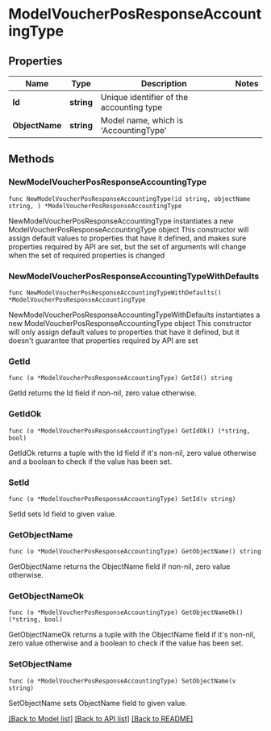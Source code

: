 # ModelVoucherPosResponseAccountingType

## Properties

Name | Type | Description | Notes
------------ | ------------- | ------------- | -------------
**Id** | **string** | Unique identifier of the accounting type | 
**ObjectName** | **string** | Model name, which is &#39;AccountingType&#39; | 

## Methods

### NewModelVoucherPosResponseAccountingType

`func NewModelVoucherPosResponseAccountingType(id string, objectName string, ) *ModelVoucherPosResponseAccountingType`

NewModelVoucherPosResponseAccountingType instantiates a new ModelVoucherPosResponseAccountingType object
This constructor will assign default values to properties that have it defined,
and makes sure properties required by API are set, but the set of arguments
will change when the set of required properties is changed

### NewModelVoucherPosResponseAccountingTypeWithDefaults

`func NewModelVoucherPosResponseAccountingTypeWithDefaults() *ModelVoucherPosResponseAccountingType`

NewModelVoucherPosResponseAccountingTypeWithDefaults instantiates a new ModelVoucherPosResponseAccountingType object
This constructor will only assign default values to properties that have it defined,
but it doesn't guarantee that properties required by API are set

### GetId

`func (o *ModelVoucherPosResponseAccountingType) GetId() string`

GetId returns the Id field if non-nil, zero value otherwise.

### GetIdOk

`func (o *ModelVoucherPosResponseAccountingType) GetIdOk() (*string, bool)`

GetIdOk returns a tuple with the Id field if it's non-nil, zero value otherwise
and a boolean to check if the value has been set.

### SetId

`func (o *ModelVoucherPosResponseAccountingType) SetId(v string)`

SetId sets Id field to given value.


### GetObjectName

`func (o *ModelVoucherPosResponseAccountingType) GetObjectName() string`

GetObjectName returns the ObjectName field if non-nil, zero value otherwise.

### GetObjectNameOk

`func (o *ModelVoucherPosResponseAccountingType) GetObjectNameOk() (*string, bool)`

GetObjectNameOk returns a tuple with the ObjectName field if it's non-nil, zero value otherwise
and a boolean to check if the value has been set.

### SetObjectName

`func (o *ModelVoucherPosResponseAccountingType) SetObjectName(v string)`

SetObjectName sets ObjectName field to given value.



[[Back to Model list]](../README.md#documentation-for-models) [[Back to API list]](../README.md#documentation-for-api-endpoints) [[Back to README]](../README.md)


